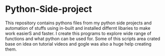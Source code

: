# Python-Side-project
This repository contains pythons files from my python side projects and automation of stuffs using  in-built and installed differnt libaries to make work easierS and faster. I create this programs to explore wide range of functions and what python can be used for. Some of this scripts area crated base on idea on tutorial videos and gogle was also a huge help creating them. 
